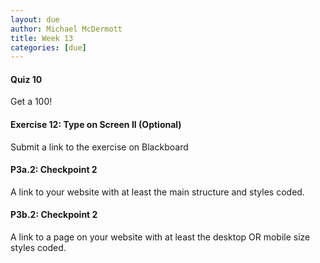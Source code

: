 ```yaml
---
layout: due
author: Michael McDermott
title: Week 13
categories: [due]
---
```

#### Quiz 10
Get a 100!

#### Exercise 12: Type on Screen II (Optional)
Submit a link to the exercise on Blackboard

#### P3a.2: Checkpoint 2
A link to your website with at least the main structure and styles coded.

#### P3b.2: Checkpoint 2
A link to a page on your website with at least the desktop OR mobile size styles coded.
